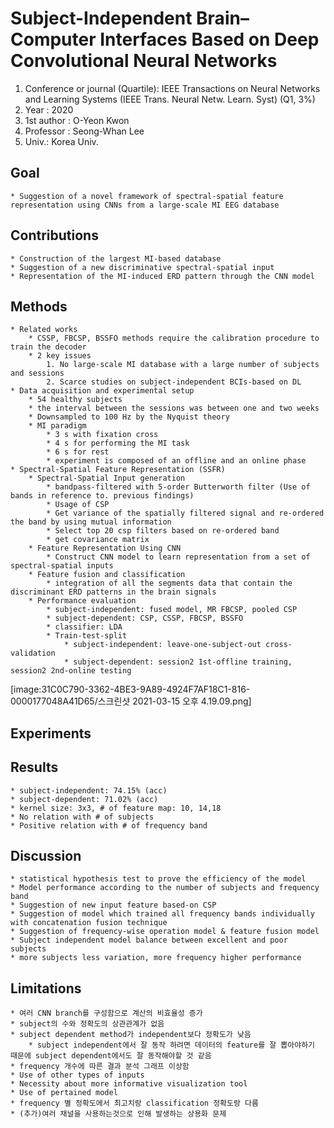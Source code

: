 # Subject-Independent Brain–Computer Interfaces Based on Deep Convolutional Neural Networks

1. Conference or journal (Quartile): IEEE Transactions on Neural Networks and Learning Systems (IEEE Trans. Neural Netw. Learn. Syst) (Q1, 3%)
2. Year : 2020
3. 1st author : O-Yeon Kwon
4. Professor : Seong-Whan Lee
5. Univ.: Korea Univ.

## Goal

    * Suggestion of a novel framework of spectral-spatial feature representation using CNNs from a large-scale MI EEG database

## Contributions

    * Construction of the largest MI-based database
    * Suggestion of a new discriminative spectral-spatial input
    * Representation of the MI-induced ERD pattern through the CNN model

## Methods

    * Related works
    	* CSSP, FBCSP, BSSFO methods require the calibration procedure to train the decoder
    	* 2 key issues
    		1. No large-scale MI database with a large number of subjects and sessions
    		2. Scarce studies on subject-independent BCIs-based on DL
    * Data acquisition and experimental setup
    	* 54 healthy subjects
    	* the interval between the sessions was between one and two weeks
    	* Downsampled to 100 Hz by the Nyquist theory
    	* MI paradigm
    		* 3 s with fixation cross
    		* 4 s for performing the MI task
    		* 6 s for rest
    		* experiment is composed of an offline and an online phase
    * Spectral-Spatial Feature Representation (SSFR)
    	* Spectral-Spatial Input generation
    		* bandpass-filtered with 5-order Butterworth filter (Use of bands in reference to. previous findings)
    		* Usage of CSP
    		* Get variance of the spatially filtered signal and re-ordered the band by using mutual information
    		* Select top 20 csp filters based on re-ordered band
    		* get covariance matrix
    	* Feature Representation Using CNN
    		* Construct CNN model to learn representation from a set of spectral-spatial inputs
    	* Feature fusion and classification
    		* integration of all the segments data that contain the discriminant ERD patterns in the brain signals
    	* Performance evaluation
    		* subject-independent: fused model, MR FBCSP, pooled CSP
    		* subject-dependent: CSP, CSSP, FBCSP, BSSFO
    		* classifier: LDA
    		* Train-test-split
    			* subject-independent: leave-one-subject-out cross-validation
    			* subject-dependent: session2 1st-offline training, session2 2nd-online testing

[image:31C0C790-3362-4BE3-9A89-4924F7AF18C1-816-0000177048A41D65/스크린샷 2021-03-15 오후 4.19.09.png]

## Experiments

## Results

    * subject-independent: 74.15% (acc)
    * subject-dependent: 71.02% (acc)
    * kernel size: 3x3, # of feature map: 10, 14,18
    * No relation with # of subjects
    * Positive relation with # of frequency band

## Discussion

    * statistical hypothesis test to prove the efficiency of the model
    * Model performance according to the number of subjects and frequency band
    * Suggestion of new input feature based-on CSP
    * Suggestion of model which trained all frequency bands individually with concatenation fusion technique
    * Suggestion of frequency-wise operation model & feature fusion model
    * Subject independent model balance between excellent and poor subjects
    * more subjects less variation, more frequency higher performance

## Limitations

    * 여러 CNN branch를 구성함으로 계산의 비효율성 증가
    * subject의 수와 정확도의 상관관계가 없음
    * subject dependent method가 independent보다 정확도가 낮음
    	* subject independent에서 잘 동작 하려면 데이터의 feature를 잘 뽑아야하기 때문에 subject dependent에서도 잘 동작해야할 것 같음
    * frequency 개수에 따른 결과 분석 그래프 이상함
    * Use of other types of inputs
    * Necessity about more informative visualization tool
    * Use of pertained model
    * frequency 별 정확도에서 최고치랑 classification 정확도랑 다름
    * (추가)여러 채널을 사용하는것으로 인해 발생하는 상용화 문제
